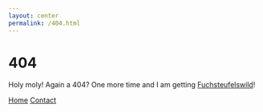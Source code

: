 ```yaml
---
layout: center
permalink: /404.html
---
```


# 404

Holy moly! Again a 404? One more time and I am getting [Fuchsteufelswild](https://thewurstberliner.tumblr.com/post/74047545994/what-the-furchtbar-lesson-i-fuchsteufelswild)!

<div class="mt3">
  <a href="{{ site.baseurl }}/" class="button button-blue button-big">Home</a>
  <a href="{{ site.baseurl }}/contact/" class="button button-blue button-big">Contact</a>
</div>
